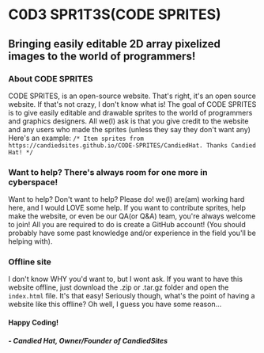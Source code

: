 # C0D3 SPR1T3S(CODE SPRITES)
## Bringing easily editable 2D array pixelized images to the world of programmers!
### About CODE SPRITES
CODE SPRITES, is an open-source website. That's right, it's an open source website. If that's not crazy, I don't know what is! The goal of CODE SPRITES is to give easily editable and drawable sprites to the world of programmers and graphics designers. All we(I) ask is that you give credit to the website and any users who made the sprites (unless they say they don't want any)
Here's an example:
`/*
Item sprites from https://candiedsites.github.io/CODE-SPRITES/CandiedHat.
Thanks Candied Hat!
*/`
### Want to help? There's always room for one more in cyberspace!
Want to help? Don't want to help? Please do! we(I) are(am) working hard here, and I would LOVE some help. If you want to contribute sprites, help make the website, or even be our QA(or Q&A) team, you're always welcome to join! All you are required to do is create a GitHub account! (You should probably have some past knowledge and/or experience in the field you'll be helping with).
### Offline site
I don't know WHY you'd want to, but I wont ask. If you want to have this website offline, just download the .zip or .tar.gz folder and open the `index.html` file. It's that easy! Seriously though, what's the point of having a website like this offline? Oh well, I guess you have some reason...
#### Happy Coding!
##### - Candied Hat, Owner/Founder of CandiedSites
